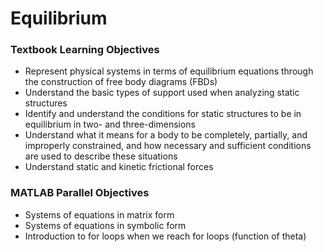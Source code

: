 # Equilibrium

### Textbook Learning Objectives

- Represent physical systems in terms of equilibrium equations through the construction of free body diagrams (FBDs)
- Understand the basic types of support used when analyzing static structures
- Identify and understand the conditions for static structures to be in equilibrium in two- and three-dimensions
- Understand what it means for a body to be completely, partially, and improperly constrained, and how necessary and sufficient conditions are used to describe these situations
- Understand static and kinetic frictional forces

### MATLAB Parallel Objectives

- Systems of equations in matrix form
- Systems of equations in symbolic form
- Introduction to for loops when we reach for loops (function of theta)